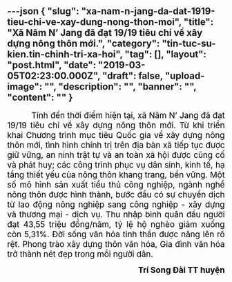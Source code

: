 ---json
{
    "slug": "xa-nam-n-jang-da-dat-1919-tieu-chi-ve-xay-dung-nong-thon-moi",
    "title": "Xã Nâm N’ Jang đã đạt 19/19 tiêu chí về xây dựng nông thôn mới.",
    "category": "tin-tuc-su-kien.tin-chinh-tri-xa-hoi",
    "tag": [],
    "layout": "post.html",
    "date": "2019-03-05T02:23:00.000Z",
    "draft": false,
    "upload-image": "",
    "description": "",
    "banner": "",
    "__content__": ""
}
---
<p style="text-align:justify"><span style="font-size:14.0pt"><span style="color:black">&nbsp; &nbsp; &nbsp; &nbsp; &nbsp; T&iacute;nh đến thời điểm hiện tại, x&atilde; N&acirc;m N&rsquo; Jang đ&atilde; đạt 19/19 ti&ecirc;u ch&iacute; về x&acirc;y dựng n&ocirc;ng th&ocirc;n mới. </span></span><span style="font-size:14.0pt"><span style="color:black">Từ khi triển khai Chương tr&igrave;nh mục ti&ecirc;u Quốc gia về x&acirc;y dựng n&ocirc;ng th&ocirc;n mới, t&igrave;nh h&igrave;nh ch&iacute;nh trị tr&ecirc;n địa b&agrave;n x&atilde; tiếp tục được giữ vững, an ninh trật tự v&agrave; an to&agrave;n x&atilde; hội được cũng cố v&agrave; ph&aacute;t huy; c&aacute;c c&ocirc;ng tr&igrave;nh phục vụ d&acirc;n sinh, kinh tế, hạ tầng thiết yếu của n&ocirc;ng th&ocirc;n khang trang, bền vững. Một số m&ocirc; h&igrave;nh sản xuất tiểu thủ c&ocirc;ng nghiệp, ng&agrave;nh nghề n&ocirc;ng th&ocirc;n được h&igrave;nh th&agrave;nh, bước đầu c&oacute; sự chuyển dịch từ lao động n&ocirc;ng nghiệp sang c&ocirc;ng nghiệp - x&acirc;y dựng v&agrave; thương mại - dịch vụ. Thu nhập b&igrave;nh qu&acirc;n đầu người đạt 43,55 triệu đồng/năm, tỷ lệ hộ ngh&egrave;o giảm xuống c&ograve;n 5,31%. Đời sống văn h&oacute;a tinh thần được n&acirc;ng l&ecirc;n r&otilde; rệt. Phong tr&agrave;o x&acirc;y dựng th&ocirc;n văn h&oacute;a, Gia đ&igrave;nh văn h&oacute;a trở th&agrave;nh n&eacute;t đẹp trong mỗi người d&acirc;n.</span></span></p>

<p style="text-align:right"><strong><span style="font-size:14.0pt"><span style="color:black">Tr&iacute; Song Đ&agrave;i TT huyện</span></span></strong></p>
